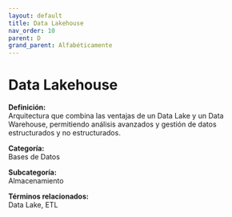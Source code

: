 ```yaml
---
layout: default
title: Data Lakehouse
nav_order: 10
parent: D
grand_parent: Alfabéticamente
---
```


# Data Lakehouse

**Definición:**  
Arquitectura que combina las ventajas de un Data Lake y un Data Warehouse, permitiendo análisis avanzados y gestión de datos estructurados y no estructurados.

**Categoría:**  
Bases de Datos  

**Subcategoría:**  
Almacenamiento

**Términos relacionados:**  
Data Lake, ETL
